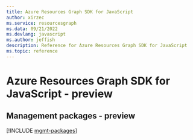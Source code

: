```yaml
---
title: Azure Resources Graph SDK for JavaScript
author: xirzec
ms.service: resourcesgraph
ms.data: 09/21/2022
ms.devlang: javascript
ms.author: jeffish
description: Reference for Azure Resources Graph SDK for JavaScript
ms.topic: reference
---
```

# Azure Resources Graph SDK for JavaScript - preview

## Management packages - preview
[!INCLUDE [mgmt-packages](resources-graph-mgmt-index.md)]